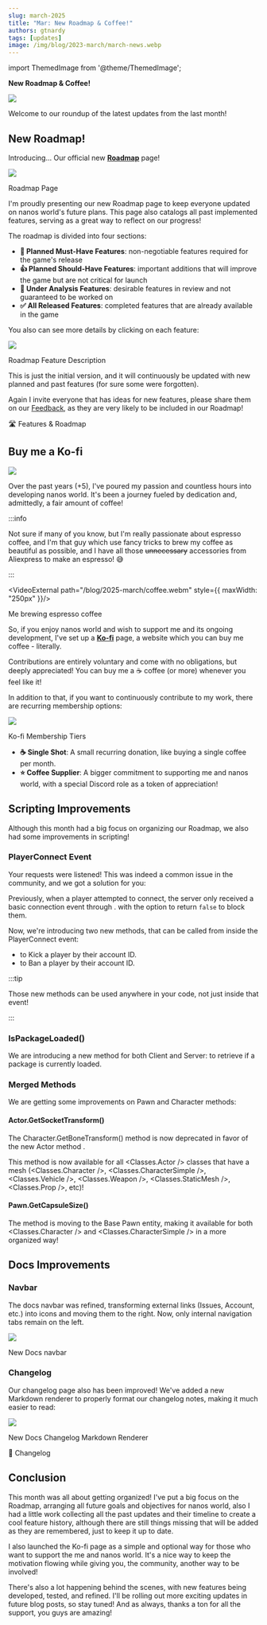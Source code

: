```yaml
---
slug: march-2025
title: "Mar: New Roadmap & Coffee!"
authors: gtnardy
tags: [updates]
image: /img/blog/2023-march/march-news.webp
---
```



import ThemedImage from '@theme/ThemedImage';


**New Roadmap & Coffee!**

![](/img/blog/2023-march/march-news.webp)

Welcome to our roundup of the latest updates from the last month!

<!--truncate-->



## New Roadmap!

Introducing... Our official new **[Roadmap](/roadmap)** page!

![](/img/blog/2025-march/roadmap.webp)

<MediaLegend>Roadmap Page</MediaLegend>

I'm proudly presenting our new Roadmap page to keep everyone updated on nanos world's future plans. This page also catalogs all past implemented features, serving as a great way to reflect on our progress!

The roadmap is divided into four sections:

- **🎯 Planned Must-Have Features**: non-negotiable features required for the game's release
- **👍 Planned Should-Have Features**: important additions that will improve the game but are not critical for launch
- **💭 Under Analysis Features**: desirable features in review and not guaranteed to be worked on
- **✅ All Released Features**: completed features that are already available in the game

You also can see more details by clicking on each feature:

![](/img/blog/2025-march/roadmap-feature.webp)

<MediaLegend>Roadmap Feature Description</MediaLegend>

This is just the initial version, and it will continuously be updated with new planned and past features (for sure some were forgotten).

Again I invite everyone that has ideas for new features, please share them on our [Feedback](https://feedback.nanos-world.com), as they are very likely to be included in our Roadmap!

<ReferenceLink href="/roadmap">🛣️ Features & Roadmap</ReferenceLink>


## Buy me a Ko-fi

![](/img/docs/kofi.webp)

Over the past years (+5), I've poured my passion and countless hours into developing nanos world. It's been a journey fueled by dedication and, admittedly, a fair amount of coffee!

:::info

Not sure if many of you know, but I'm really passionate about espresso coffee, and I'm that guy which use fancy tricks to brew my coffee as beautiful as possible, and I have all those ~~unnecessary~~ accessories from Aliexpress to make an espresso! 😅

:::

<VideoExternal path="/blog/2025-march/coffee.webm" style={{ maxWidth: "250px" }}/>

<MediaLegend>Me brewing espresso coffee</MediaLegend>

So, if you enjoy nanos world and wish to support me and its ongoing development, I've set up a **[Ko-fi](https://ko-fi.com/gtnardy)** page, a website which you can buy me coffee - literally.

Contributions are entirely voluntary and come with no obligations, but deeply appreciated! You can buy me a ☕ coffee (or more) whenever you feel like it!

In addition to that, if you want to continuously contribute to my work, there are recurring membership options:

![](/img/blog/2025-march/kofi.webp)

<MediaLegend>Ko-fi Membership Tiers</MediaLegend>

- **☕ Single Shot**: A small recurring donation, like buying a single coffee per month.
- **⭐ Coffee Supplier**: A bigger commitment to supporting me and nanos world, with a special Discord role as a token of appreciation!

<KofiButton />


## Scripting Improvements

Although this month had a big focus on organizing our Roadmap, we also had some improvements in scripting!


### PlayerConnect Event

Your requests were listened! This was indeed a common issue in the community, and we got a solution for you:

Previously, when a player attempted to connect, the server only received a basic connection event through <EventReference type="StaticClass" class_name="Server" event="PlayerConnect" is_static />. with the option to return `false` to block them.

Now, we're introducing two new methods, that can be called from inside the PlayerConnect event:

- <MethodReference type="StaticClass" class_name="Server" method="KickByAccountID" is_static show_class_name /> to Kick a player by their account ID.
- <MethodReference type="StaticClass" class_name="Server" method="BanByAccountID" is_static show_class_name /> to Ban a player by their account ID.

:::tip

Those new methods can be used anywhere in your code, not just inside that event!

:::


### IsPackageLoaded()

We are introducing a new method for both Client and Server: <MethodReference type="StaticClass" class_name="Server" method="IsPackageLoaded" is_static /> to retrieve if a package is currently loaded.


### Merged Methods

We are getting some improvements on Pawn and Character methods:

#### Actor.GetSocketTransform()

The Character.GetBoneTransform() method is now deprecated in favor of the new Actor method <MethodReference type="Class" class_name="Actor" method="GetSocketTransform" is_base show_class_name />.

This method is now available for all <Classes.Actor /> classes that have a mesh (<Classes.Character />, <Classes.CharacterSimple />, <Classes.Vehicle />, <Classes.Weapon />, <Classes.StaticMesh />, <Classes.Prop />, etc)!


#### Pawn.GetCapsuleSize()

The method <MethodReference type="Class" class_name="Pawn" method="GetCapsuleSize" is_base show_class_name /> is moving to the Base Pawn entity, making it available for both <Classes.Character /> and <Classes.CharacterSimple /> in a more organized way!


## Docs Improvements

### Navbar

The docs navbar was refined, transforming external links (Issues, Account, etc.) into icons and moving them to the right. Now, only internal navigation tabs remain on the left.

![](/img/blog/2025-march/navbar.webp)

<MediaLegend>New Docs navbar</MediaLegend>


### Changelog

Our changelog page also has been improved! We've added a new Markdown renderer to properly format our changelog notes, making it much easier to read:

![](/img/blog/2025-march/changelog.webp)

<MediaLegend>New Docs Changelog Markdown Renderer</MediaLegend>

<ReferenceLink href="https://docs.nanos-world.com/changelog">📃 Changelog</ReferenceLink>


## Conclusion

This month was all about getting organized! I've put a big focus on the Roadmap, arranging all future goals and objectives for nanos world, also I had a little work collecting all the past updates and their timeline to create a cool feature history, although there are still things missing that will be added as they are remembered, just to keep it up to date.

I also launched the Ko-fi page as a simple and optional way for those who want to support the me and nanos world. It's a nice way to keep the motivation flowing while giving you, the community, another way to be involved!

There's also a lot happening behind the scenes, with new features being developed, tested, and refined. I'll be rolling out more exciting updates in future blog posts, so stay tuned! And as always, thanks a ton for all the support, you guys are amazing!
